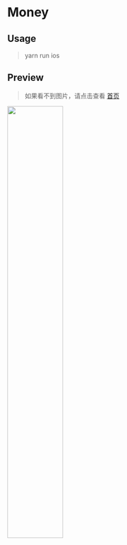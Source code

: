 # Money

## Usage
> yarn run ios

## Preview
> 如果看不到图片，请点击查看
[首页](https://ws3.sinaimg.cn/large/006tKfTcgy1fm9ocn7c75j30p61eiadg.jpg)

<img src='https://ws3.sinaimg.cn/large/006tKfTcgy1fm9ocn7c75j30p61eiadg.jpg' width='50%' height='50%' />

